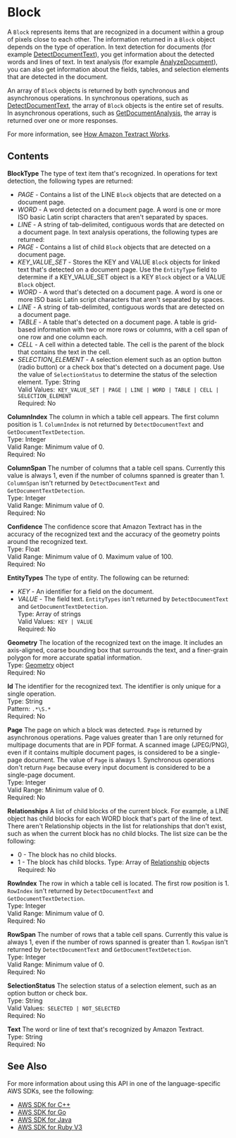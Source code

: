 # Block<a name="API_Block"></a>

A `Block` represents items that are recognized in a document within a group of pixels close to each other\. The information returned in a `Block` object depends on the type of operation\. In text detection for documents \(for example [DetectDocumentText](API_DetectDocumentText.md)\), you get information about the detected words and lines of text\. In text analysis \(for example [AnalyzeDocument](API_AnalyzeDocument.md)\), you can also get information about the fields, tables, and selection elements that are detected in the document\.

An array of `Block` objects is returned by both synchronous and asynchronous operations\. In synchronous operations, such as [DetectDocumentText](API_DetectDocumentText.md), the array of `Block` objects is the entire set of results\. In asynchronous operations, such as [GetDocumentAnalysis](API_GetDocumentAnalysis.md), the array is returned over one or more responses\.

For more information, see [How Amazon Textract Works](https://docs.aws.amazon.com/textract/latest/dg/how-it-works.html)\.

## Contents<a name="API_Block_Contents"></a>

 **BlockType**   <a name="Textract-Type-Block-BlockType"></a>
The type of text item that's recognized\. In operations for text detection, the following types are returned:  
+  *PAGE* \- Contains a list of the LINE `Block` objects that are detected on a document page\.
+  *WORD* \- A word detected on a document page\. A word is one or more ISO basic Latin script characters that aren't separated by spaces\.
+  *LINE* \- A string of tab\-delimited, contiguous words that are detected on a document page\.
In text analysis operations, the following types are returned:  
+  *PAGE* \- Contains a list of child `Block` objects that are detected on a document page\.
+  *KEY\_VALUE\_SET* \- Stores the KEY and VALUE `Block` objects for linked text that's detected on a document page\. Use the `EntityType` field to determine if a KEY\_VALUE\_SET object is a KEY `Block` object or a VALUE `Block` object\. 
+  *WORD* \- A word that's detected on a document page\. A word is one or more ISO basic Latin script characters that aren't separated by spaces\.
+  *LINE* \- A string of tab\-delimited, contiguous words that are detected on a document page\.
+  *TABLE* \- A table that's detected on a document page\. A table is grid\-based information with two or more rows or columns, with a cell span of one row and one column each\. 
+  *CELL* \- A cell within a detected table\. The cell is the parent of the block that contains the text in the cell\.
+  *SELECTION\_ELEMENT* \- A selection element such as an option button \(radio button\) or a check box that's detected on a document page\. Use the value of `SelectionStatus` to determine the status of the selection element\.
Type: String  
Valid Values:` KEY_VALUE_SET | PAGE | LINE | WORD | TABLE | CELL | SELECTION_ELEMENT`   
Required: No

 **ColumnIndex**   <a name="Textract-Type-Block-ColumnIndex"></a>
The column in which a table cell appears\. The first column position is 1\. `ColumnIndex` is not returned by `DetectDocumentText` and `GetDocumentTextDetection`\.  
Type: Integer  
Valid Range: Minimum value of 0\.  
Required: No

 **ColumnSpan**   <a name="Textract-Type-Block-ColumnSpan"></a>
The number of columns that a table cell spans\. Currently this value is always 1, even if the number of columns spanned is greater than 1\. `ColumnSpan` isn't returned by `DetectDocumentText` and `GetDocumentTextDetection`\.   
Type: Integer  
Valid Range: Minimum value of 0\.  
Required: No

 **Confidence**   <a name="Textract-Type-Block-Confidence"></a>
The confidence score that Amazon Textract has in the accuracy of the recognized text and the accuracy of the geometry points around the recognized text\.  
Type: Float  
Valid Range: Minimum value of 0\. Maximum value of 100\.  
Required: No

 **EntityTypes**   <a name="Textract-Type-Block-EntityTypes"></a>
The type of entity\. The following can be returned:  
+  *KEY* \- An identifier for a field on the document\.
+  *VALUE* \- The field text\.
 `EntityTypes` isn't returned by `DetectDocumentText` and `GetDocumentTextDetection`\.  
Type: Array of strings  
Valid Values:` KEY | VALUE`   
Required: No

 **Geometry**   <a name="Textract-Type-Block-Geometry"></a>
The location of the recognized text on the image\. It includes an axis\-aligned, coarse bounding box that surrounds the text, and a finer\-grain polygon for more accurate spatial information\.   
Type: [Geometry](API_Geometry.md) object  
Required: No

 **Id**   <a name="Textract-Type-Block-Id"></a>
The identifier for the recognized text\. The identifier is only unique for a single operation\.   
Type: String  
Pattern: `.*\S.*`   
Required: No

 **Page**   <a name="Textract-Type-Block-Page"></a>
The page on which a block was detected\. `Page` is returned by asynchronous operations\. Page values greater than 1 are only returned for multipage documents that are in PDF format\. A scanned image \(JPEG/PNG\), even if it contains multiple document pages, is considered to be a single\-page document\. The value of `Page` is always 1\. Synchronous operations don't return `Page` because every input document is considered to be a single\-page document\.  
Type: Integer  
Valid Range: Minimum value of 0\.  
Required: No

 **Relationships**   <a name="Textract-Type-Block-Relationships"></a>
A list of child blocks of the current block\. For example, a LINE object has child blocks for each WORD block that's part of the line of text\. There aren't Relationship objects in the list for relationships that don't exist, such as when the current block has no child blocks\. The list size can be the following:  
+ 0 \- The block has no child blocks\.
+ 1 \- The block has child blocks\.
Type: Array of [Relationship](API_Relationship.md) objects  
Required: No

 **RowIndex**   <a name="Textract-Type-Block-RowIndex"></a>
The row in which a table cell is located\. The first row position is 1\. `RowIndex` isn't returned by `DetectDocumentText` and `GetDocumentTextDetection`\.  
Type: Integer  
Valid Range: Minimum value of 0\.  
Required: No

 **RowSpan**   <a name="Textract-Type-Block-RowSpan"></a>
The number of rows that a table cell spans\. Currently this value is always 1, even if the number of rows spanned is greater than 1\. `RowSpan` isn't returned by `DetectDocumentText` and `GetDocumentTextDetection`\.  
Type: Integer  
Valid Range: Minimum value of 0\.  
Required: No

 **SelectionStatus**   <a name="Textract-Type-Block-SelectionStatus"></a>
The selection status of a selection element, such as an option button or check box\.   
Type: String  
Valid Values:` SELECTED | NOT_SELECTED`   
Required: No

 **Text**   <a name="Textract-Type-Block-Text"></a>
The word or line of text that's recognized by Amazon Textract\.   
Type: String  
Required: No

## See Also<a name="API_Block_SeeAlso"></a>

For more information about using this API in one of the language\-specific AWS SDKs, see the following:
+  [AWS SDK for C\+\+](https://docs.aws.amazon.com/goto/SdkForCpp/textract-2018-06-27/Block) 
+  [AWS SDK for Go](https://docs.aws.amazon.com/goto/SdkForGoV1/textract-2018-06-27/Block) 
+  [AWS SDK for Java](https://docs.aws.amazon.com/goto/SdkForJava/textract-2018-06-27/Block) 
+  [AWS SDK for Ruby V3](https://docs.aws.amazon.com/goto/SdkForRubyV3/textract-2018-06-27/Block) 

